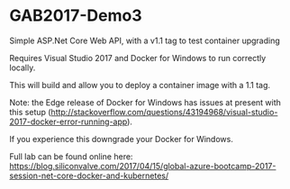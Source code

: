# GAB2017-Demo3
Simple ASP.Net Core Web API, with a v1.1 tag to test container upgrading

Requires Visual Studio 2017 and Docker for Windows to run correctly locally.

This will build and allow you to deploy a container image with a 1.1 tag.

Note: the Edge release of Docker for Windows has issues at present with this setup (http://stackoverflow.com/questions/43194968/visual-studio-2017-docker-error-running-app). 

If you experience this downgrade your Docker for Windows. 

Full lab can be found online here: https://blog.siliconvalve.com/2017/04/15/global-azure-bootcamp-2017-session-net-core-docker-and-kubernetes/
